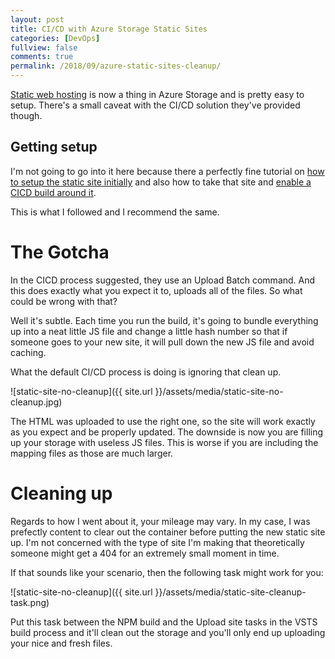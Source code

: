 ```yaml
---
layout: post
title: CI/CD with Azure Storage Static Sites
categories: [DevOps]
fullview: false
comments: true
permalink: /2018/09/azure-static-sites-cleanup/
---
```


[Static web hosting](https://azure.microsoft.com/en-us/blog/azure-storage-static-web-hosting-public-preview/) is now a thing in Azure Storage and is pretty easy to setup. There's a small caveat with the CI/CD solution they've provided though.

## Getting setup

I'm not going to go into it here because there a perfectly fine tutorial on [how to setup the static site initially](https://code.visualstudio.com/tutorials/static-website/getting-started) and also how to take that site and [enable a CICD build around it](https://code.visualstudio.com/tutorials/static-website/deploy-VSTS). 

This is what I followed and I recommend the same.

# The Gotcha

In the CICD process suggested, they use an Upload Batch command. And this does exactly what you expect it to, uploads all of the files. So what could be wrong with that?

Well it's subtle. Each time you run the build, it's going to bundle everything up into a neat little JS file and change a little hash number so that if someone goes to your new site, it will pull down the new JS file and avoid caching.

What the default CI/CD process is doing is ignoring that clean up.

![static-site-no-cleanup]({{ site.url }}/assets/media/static-site-no-cleanup.jpg)

The HTML was uploaded to use the right one, so the site will work exactly as you expect and be properly updated. The downside is now you are filling up your storage with useless JS files. This is worse if you are including the mapping files as those are much larger.

# Cleaning up

Regards to how I went about it, your mileage may vary. In my case, I was prefectly content to clear out the container before putting the new static site up. I'm not concerned with the type of site I'm making that theoretically someone might get a 404 for an extremely small moment in time.

If that sounds like your scenario, then the following task might work for you:

![static-site-no-cleanup]({{ site.url }}/assets/media/static-site-cleanup-task.png)

Put this task between the NPM build and the Upload site tasks in the VSTS build process and it'll clean out the storage and you'll only end up uploading your nice and fresh files.
